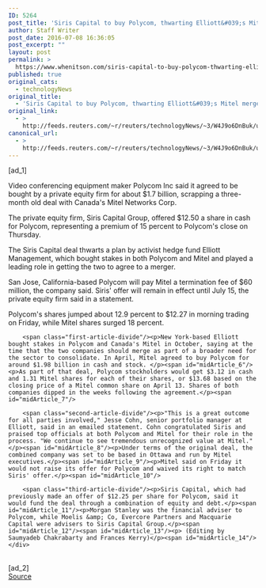 ```yaml
---
ID: 5264
post_title: 'Siris Capital to buy Polycom, thwarting Elliott&#039;s Mitel merger'
author: Staff Writer
post_date: 2016-07-08 16:36:05
post_excerpt: ""
layout: post
permalink: >
  https://www.whenitson.com/siris-capital-to-buy-polycom-thwarting-elliotts-mitel-merger/
published: true
original_cats:
  - technologyNews
original_title:
  - 'Siris Capital to buy Polycom, thwarting Elliott&#039;s Mitel merger'
original_link:
  - >
    http://feeds.reuters.com/~r/reuters/technologyNews/~3/W4J9o6DnBuk/us-polycom-m-a-siris-idUSKCN0ZO167
canonical_url:
  - >
    http://feeds.reuters.com/~r/reuters/technologyNews/~3/W4J9o6DnBuk/us-polycom-m-a-siris-idUSKCN0ZO167
---
```

 [ad_1]
<br><div id="articleText">
<span id="midArticle_start"/>

<span id="midArticle_0"/><span class="focusParagraph" readability="4"><p><span class="articleLocatio&lt;/span&gt;n">Video conferencing equipment maker Polycom Inc said it agreed to be bought by a private equity firm for about $1.7 billion, scrapping a three-month old deal with Canada's Mitel Networks Corp.</span></p></span><span id="midArticle_1"/><p>The private equity firm, Siris Capital Group, offered $12.50 a share in cash for Polycom, representing a premium of 15 percent to Polycom's close on Thursday.</p><span id="midArticle_2"/><p>The Siris Capital deal thwarts a plan by activist hedge fund Elliott Management, which bought stakes in both Polycom and Mitel and played a leading role in getting the two to agree to a merger.</p><span id="midArticle_3"/><p>San Jose, California-based Polycom will pay Mitel a termination fee of $60 million, the company said. Siris' offer will remain in effect until July 15, the private equity firm said in a statement.</p><span id="midArticle_4"/><p>Polycom's shares jumped about 12.9 percent to $12.27 in morning trading on Friday, while Mitel shares surged 18 percent.</p><span id="midArticle_5"/>
        
        <span class="first-article-divide"/><p>New York-based Elliott bought stakes in Polycom and Canada's Mitel in October, saying at the time that the two companies should merge as part of a broader need for the sector to consolidate. In April, Mitel agreed to buy Polycom for around $1.98 billion in cash and stock. </p><span id="midArticle_6"/><p>As part of that deal, Polycom stockholders would get $3.12 in cash and 1.31 Mitel shares for each of their shares, or $13.68 based on the closing price of a Mitel common share on April 13. Shares of both companies dipped in the weeks following the agreement.</p><span id="midArticle_7"/>
        
        <span class="second-article-divide"/><p>"This is a great outcome for all parties involved," Jesse Cohn, senior portfolio manager at Elliott, said in an emailed statement. Cohn congratulated Siris and praised top officials at both Polycom and Mitel for their role in the process. "We continue to see tremendous unrecognized value at Mitel."</p><span id="midArticle_8"/><p>Under terms of the original deal, the combined company was set to be based in Ottawa and run by Mitel executives.</p><span id="midArticle_9"/><p>Mitel said on Friday it would not raise its offer for Polycom and waived its right to match Siris' offer.</p><span id="midArticle_10"/>
        
        <span class="third-article-divide"/><p>Siris Capital, which had previously made an offer of $12.25 per share for Polycom, said it would fund the deal through a combination of equity and debt.</p><span id="midArticle_11"/><p>Morgan Stanley was the financial adviser to Polycom, while Moelis &amp; Co, Evercore Partners and Macquarie Capital were advisers to Siris Capital Group.</p><span id="midArticle_12"/><span id="midArticle_13"/><p> (Editing by Saumyadeb Chakrabarty and Frances Kerry)</p><span id="midArticle_14"/></div>
<br>[ad_2]
<br><a href="http://feeds.reuters.com/~r/reuters/technologyNews/~3/W4J9o6DnBuk/us-polycom-m-a-siris-idUSKCN0ZO167">Source </a>
